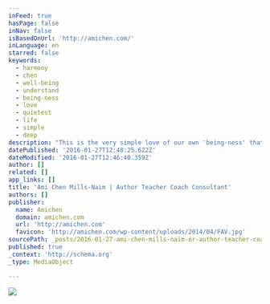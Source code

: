 ```yaml
---
inFeed: true
hasPage: false
inNav: false
isBasedOnUrl: 'http://amichen.com/'
inLanguage: en
starred: false
keywords:
  - harmony
  - chen
  - well-being
  - understand
  - being-ness
  - love
  - quietest
  - life
  - simple
  - deep
description: "This is the very simple love of our own 'being-ness' that we may remember from childhood, or in our quietest moments. It is both totally familiar, and totally extraordinary. Along with this deep love comes a deep intelligence, or wisdom, that naturally generates harmony in our seeing and life experience."
datePublished: '2016-01-27T12:48:25.622Z'
dateModified: '2016-01-27T12:46:40.359Z'
author: []
related: []
app_links: []
title: 'Ami Chen Mills-Naim | Author Teacher Coach Consultant'
authors: []
publisher:
  name: Amichen
  domain: amichen.com
  url: 'http://amichen.com'
  favicon: 'http://amichen.com/wp-content/uploads/2014/04/FAV.jpg'
sourcePath: _posts/2016-01-27-ami-chen-mills-naim-or-author-teacher-coach-consultant.md
published: true
_context: 'http://schema.org'
_type: MediaObject

---
```

![](https://the-grid-user-content.s3-us-west-2.amazonaws.com/5e2fc85f-a2e1-4453-9968-9b689fec14e5.jpg)